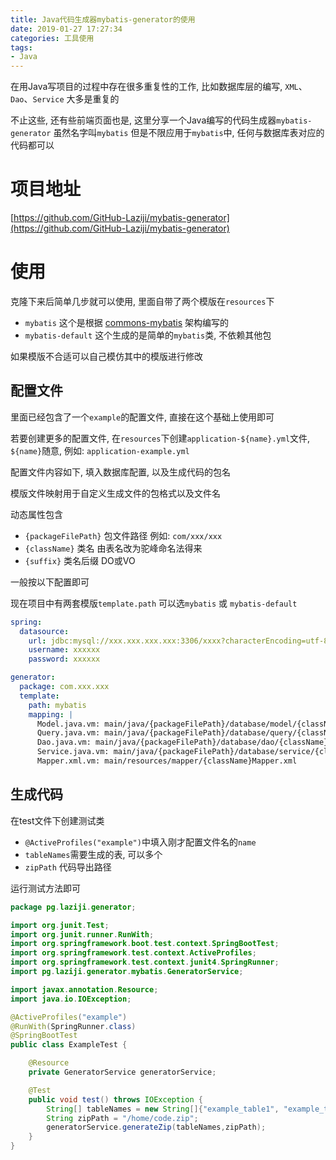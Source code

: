 ```yaml
---
title: Java代码生成器mybatis-generator的使用
date: 2019-01-27 17:27:34
categories: 工具使用
tags:
- Java
---
```


在用Java写项目的过程中存在很多重复性的工作, 比如数据库层的编写, `XML`、`Dao`、`Service` 大多是重复的

不止这些, 还有些前端页面也是, 这里分享一个Java编写的代码生成器`mybatis-generator` 虽然名字叫`mybatis` 但是不限应用于`mybatis`中, 任何与数据库表对应的代码都可以

# 项目地址
[https://github.com/GitHub-Laziji/mybatis-generator](https://github.com/GitHub-Laziji/mybatis-generator)


# 使用
克隆下来后简单几步就可以使用, 里面自带了两个模版在`resources`下

- `mybatis` 这个是根据 [commons-mybatis](https://github.com/GitHub-Laziji/commons-mybatis) 架构编写的
- `mybatis-default` 这个生成的是简单的`mybatis`类, 不依赖其他包

如果模版不合适可以自己模仿其中的模版进行修改

## 配置文件
里面已经包含了一个`example`的配置文件, 直接在这个基础上使用即可

若要创建更多的配置文件, 在`resources`下创建`application-${name}.yml`文件, `${name}`随意, 例如: `application-example.yml`

配置文件内容如下, 填入数据库配置, 以及生成代码的包名 

模版文件映射用于自定义生成文件的包格式以及文件名

动态属性包含
- `{packageFilePath}` 包文件路径 例如: `com/xxx/xxx`
- `{className}` 类名 由表名改为驼峰命名法得来
- `{suffix}` 类名后缀 DO或VO

一般按以下配置即可 

现在项目中有两套模版`template.path` 可以选`mybatis` 或 `mybatis-default`

```yml
spring:
  datasource:
    url: jdbc:mysql://xxx.xxx.xxx.xxx:3306/xxxx?characterEncoding=utf-8
    username: xxxxxx
    password: xxxxxx

generator:
  package: com.xxx.xxx
  template:
    path: mybatis
    mapping: |
      Model.java.vm: main/java/{packageFilePath}/database/model/{className}.java
      Query.java.vm: main/java/{packageFilePath}/database/query/{className}Query.java
      Dao.java.vm: main/java/{packageFilePath}/database/dao/{className}.java
      Service.java.vm: main/java/{packageFilePath}/database/service/{className}Service.java
      Mapper.xml.vm: main/resources/mapper/{className}Mapper.xml
```

## 生成代码
在test文件下创建测试类

- `@ActiveProfiles("example")`中填入刚才配置文件名的`name`
- `tableNames`需要生成的表, 可以多个
- `zipPath` 代码导出路径

运行测试方法即可

```Java
package pg.laziji.generator;

import org.junit.Test;
import org.junit.runner.RunWith;
import org.springframework.boot.test.context.SpringBootTest;
import org.springframework.test.context.ActiveProfiles;
import org.springframework.test.context.junit4.SpringRunner;
import pg.laziji.generator.mybatis.GeneratorService;

import javax.annotation.Resource;
import java.io.IOException;

@ActiveProfiles("example")
@RunWith(SpringRunner.class)
@SpringBootTest
public class ExampleTest {

    @Resource
    private GeneratorService generatorService;

    @Test
    public void test() throws IOException {
        String[] tableNames = new String[]{"example_table1", "example_table2"};
        String zipPath = "/home/code.zip";
        generatorService.generateZip(tableNames,zipPath);
    }
}
```
